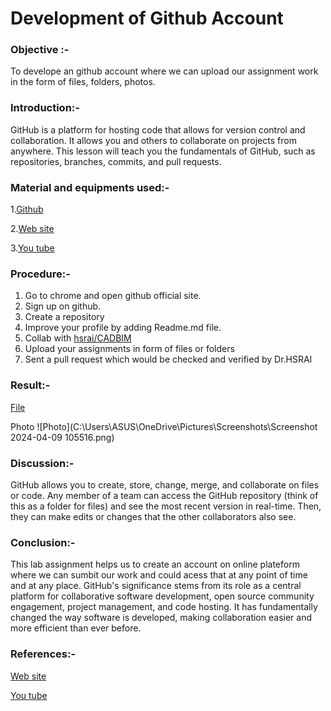# Development of Github Account
### Objective :- 
To develope an github account where we can upload our assignment work in the form of files, folders, photos.
### Introduction:-
 GitHub is a platform for hosting code that allows for version control and collaboration. It allows you and others to collaborate on projects from anywhere. This lesson will teach you the fundamentals of GitHub, such as repositories, branches, commits, and pull requests.
### Material and equipments used:-
1.[Github](https://github.com)

2.[Web site](https://en.wikipedia.org/wiki/GitHub)

3.[You tube](https://www.youtube.com/watch?v=Ez8F0nW6S-w)
### Procedure:-
 1. Go to chrome and open github official site.
 2. Sign up on github.
 3. Create a repository  
 4. Improve your profile by adding Readme.md file.
 5. Collab with [hsrai/CADBIM](https://github.com/hsrai/CADBIM)
 6. Upload your assignments in form of files or folders 
 7. Sent a pull request which would be checked and verified by Dr.HSRAI
 
### Result:-
[File](https://github.com/naveenkpareek/CADBIM)

Photo
![Photo](C:\Users\ASUS\OneDrive\Pictures\Screenshots\Screenshot 2024-04-09 105516.png)
 
### Discussion:-
GitHub allows you to create, store, change, merge, and collaborate on files or code. Any member of a team can access the GitHub repository (think of this as a folder for files) and see the most recent version in real-time. Then, they can make edits or changes that the other collaborators also see.

### Conclusion:-
This lab assignment helps us to create an account on online plateform where we can sumbit our work and could acess that at any point of time and at any place. GitHub's significance stems from its role as a central platform for collaborative software development, open source community engagement, project management, and code hosting. It has fundamentally changed the way software is developed, making collaboration easier and more efficient than ever before. 

### References:-
[Web site](https://en.wikipedia.org/wiki/GitHub)

[You tube](https://www.youtube.com/watch?v=Ez8F0nW6S-w)